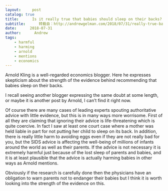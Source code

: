 ```yaml
---
layout:     post
catalog: true
title:      Is it really true that babies should sleep on their backs?
subtitle:      转载自：http://andrewgelman.com/2018/07/31/really-true-babies-sleep-backs/
date:      2018-07-31
author:      Andrew
tags:
    - harmful
    - harming
    - arnold
    - mentions
    - economics
---
```


Arnold Kling is a well-regarded economics blogger. Here he expresses skepticism about the strength of the evidence behind recommending that babies sleep on their backs.

I recall seeing another blogger expressing the same doubt at some length, or maybe it is another post by Arnold, I can’t find it right now.

Of course there are many cases of leading experts spouting authoritative advice with little evidence, but this is in many ways more worrisome. First of all they are claiming that ignoring their advice is life-threatening which is quite coercive. In fact I saw at least one court case where a mother was held liable in part for not putting her child to sleep on its back. In addition, there is really little harm to avoiding eggs even if they are not really bad for you, but the SIDS advice is affecting the well-being of millions of infants around the world as well as their parents. If the advice is not necessary it is extremely harmful just because of the lost sleep of parents and babies, and it is at least plausible that the advice is actually harming babies in other ways as Arnold mentions.

Obviously if the research is carefully done then the physicians have an obligation to warn parents not to endanger their babies but I think it is worth looking into the strength of the evidence on this.
